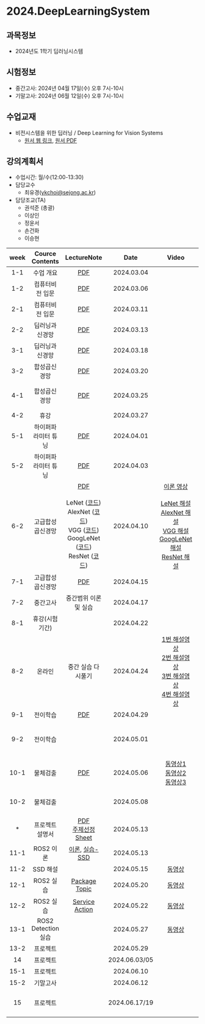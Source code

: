 # 2024.DeepLearningSystem

## 과목정보
- 2024년도 1학기 딥러닝시스템
  
## 시험정보
- 중간고사: 2024년 04월 17일(수) 오후 7시-10시
- 기말고사: 2024년 06월 12일(수) 오후 7시-10시

## 수업교재
- 비전시스템을 위한 딥러닝 / Deep Learning for Vision Systems
  - [원서 웹 링크](https://livebook.manning.com/book/grokking-deep-learning-for-computer-vision/chapter-1/), [원서 PDF](https://github.com/sejongresearch/2023.DeepLearningSystem/blob/main/deep-learning-for-vision-systems.pdf)

## 강의계획서
- 수업시간: 월/수(12:00-13:30) 
- 담당교수
  - 최유경(ykchoi@sejong.ac.kr)
- 담당조교(TA)
  - 권석준 (총괄)
  - 이상인
  - 정윤서
  - 손건화
  - 이승현

| week | Cource Contents | LectureNote | Date | Video | HomeWork |
|:---:|:---:|:---:|:---:|:---:|:---:|
| 1-1 | 수업 개요 | [PDF](https://github.com/sejongresearch/2024.DeepLearningSystem/blob/main/LectureNotes/%5B%E1%84%83%E1%85%B5%E1%86%B8%E1%84%85%E1%85%A5%E1%84%82%E1%85%B5%E1%86%BC%E1%84%89%E1%85%B5%E1%84%89%E1%85%B3%E1%84%90%E1%85%A6%E1%86%B7%5D%5B1%E1%84%8C%E1%85%AE%E1%84%8E%E1%85%A1%5D%20%E1%84%80%E1%85%AA%E1%84%86%E1%85%A9%E1%86%A8%E1%84%89%E1%85%A9%E1%84%80%E1%85%A2%201%E1%84%87%E1%85%AE%20(2024).pdf) | 2024.03.04 |  | | 
| 1-2 | 컴퓨터비전 입문 | [PDF](https://github.com/sejongresearch/2024.DeepLearningSystem/blob/main/LectureNotes/%5B%E1%84%83%E1%85%B5%E1%86%B8%E1%84%85%E1%85%A5%E1%84%82%E1%85%B5%E1%86%BC%E1%84%89%E1%85%B5%E1%84%89%E1%85%B3%E1%84%90%E1%85%A6%E1%86%B7%5D%5B1%E1%84%8C%E1%85%AE%E1%84%8E%E1%85%A1%5D%20%E1%84%8F%E1%85%A5%E1%86%B7%E1%84%91%E1%85%B2%E1%84%90%E1%85%A5%E1%84%87%E1%85%B5%E1%84%8C%E1%85%A5%E1%86%AB%20%E1%84%8B%E1%85%B5%E1%86%B8%E1%84%86%E1%85%AE%E1%86%AB%20(2024)-0311.pdf)| 2024.03.06 | | |
| 2-1 | 컴퓨터비전 입문 | [PDF](https://github.com/sejongresearch/2024.DeepLearningSystem/blob/main/LectureNotes/%5B%E1%84%83%E1%85%B5%E1%86%B8%E1%84%85%E1%85%A5%E1%84%82%E1%85%B5%E1%86%BC%E1%84%89%E1%85%B5%E1%84%89%E1%85%B3%E1%84%90%E1%85%A6%E1%86%B7%5D%5B1%E1%84%8C%E1%85%AE%E1%84%8E%E1%85%A1%5D%20%E1%84%8F%E1%85%A5%E1%86%B7%E1%84%91%E1%85%B2%E1%84%90%E1%85%A5%E1%84%87%E1%85%B5%E1%84%8C%E1%85%A5%E1%86%AB%20%E1%84%8B%E1%85%B5%E1%86%B8%E1%84%86%E1%85%AE%E1%86%AB%20(2024)-0311.pdf)| 2024.03.11 | | |
| 2-2 | 딥러닝과 신경망 | [PDF](https://github.com/sejongresearch/2024.DeepLearningSystem/blob/main/LectureNotes/%5B%E1%84%83%E1%85%B5%E1%86%B8%E1%84%85%E1%85%A5%E1%84%82%E1%85%B5%E1%86%BC%E1%84%89%E1%85%B5%E1%84%89%E1%85%B3%E1%84%90%E1%85%A6%E1%86%B7%5D%5B2%E1%84%8C%E1%85%AE%E1%84%8E%E1%85%A1%5D%20%E1%84%83%E1%85%B5%E1%86%B8%E1%84%85%E1%85%A5%E1%84%82%E1%85%B5%E1%86%BC%E1%84%80%E1%85%AA%20%E1%84%89%E1%85%B5%E1%86%AB%E1%84%80%E1%85%A7%E1%86%BC%E1%84%86%E1%85%A1%E1%86%BC%20(2024)-0318.pdf)| 2024.03.13 | | |
| 3-1 | 딥러닝과 신경망 | [PDF](https://github.com/sejongresearch/2024.DeepLearningSystem/blob/main/LectureNotes/%5B%E1%84%83%E1%85%B5%E1%86%B8%E1%84%85%E1%85%A5%E1%84%82%E1%85%B5%E1%86%BC%E1%84%89%E1%85%B5%E1%84%89%E1%85%B3%E1%84%90%E1%85%A6%E1%86%B7%5D%5B2%E1%84%8C%E1%85%AE%E1%84%8E%E1%85%A1%5D%20%E1%84%83%E1%85%B5%E1%86%B8%E1%84%85%E1%85%A5%E1%84%82%E1%85%B5%E1%86%BC%E1%84%80%E1%85%AA%20%E1%84%89%E1%85%B5%E1%86%AB%E1%84%80%E1%85%A7%E1%86%BC%E1%84%86%E1%85%A1%E1%86%BC%20(2024)-0318.pdf)| 2024.03.18 | | |
| 3-2 | 합성곱신경망 | [PDF](https://github.com/sejongresearch/2024.DeepLearningSystem/blob/main/LectureNotes/%5B%E1%84%83%E1%85%B5%E1%86%B8%E1%84%85%E1%85%A5%E1%84%82%E1%85%B5%E1%86%BC%E1%84%89%E1%85%B5%E1%84%89%E1%85%B3%E1%84%90%E1%85%A6%E1%86%B7%5D%5B3%E1%84%8C%E1%85%AE%E1%84%8E%E1%85%A1%5D%20%E1%84%92%E1%85%A1%E1%86%B8%E1%84%89%E1%85%A5%E1%86%BC%E1%84%80%E1%85%A9%E1%86%B8%E1%84%89%E1%85%B5%E1%86%AB%E1%84%80%E1%85%A7%E1%86%BC%E1%84%86%E1%85%A1%E1%86%BC%20(2024)-0325.pdf)| 2024.03.20 | | |
| 4-1 | 합성곱신경망 | [PDF](https://github.com/sejongresearch/2024.DeepLearningSystem/blob/main/LectureNotes/%5B%E1%84%83%E1%85%B5%E1%86%B8%E1%84%85%E1%85%A5%E1%84%82%E1%85%B5%E1%86%BC%E1%84%89%E1%85%B5%E1%84%89%E1%85%B3%E1%84%90%E1%85%A6%E1%86%B7%5D%5B3%E1%84%8C%E1%85%AE%E1%84%8E%E1%85%A1%5D%20%E1%84%92%E1%85%A1%E1%86%B8%E1%84%89%E1%85%A5%E1%86%BC%E1%84%80%E1%85%A9%E1%86%B8%E1%84%89%E1%85%B5%E1%86%AB%E1%84%80%E1%85%A7%E1%86%BC%E1%84%86%E1%85%A1%E1%86%BC%20(2024)-0325.pdf)| 2024.03.25 | | [리더보드](https://www.kaggle.com/t/e3344dc633234e78966dc51f0f8135ad) <br>과제 마감 3/31 |
| 4-2 | 휴강 | | 2024.03.27 | |  |
| 5-1 | 하이퍼파라미터 튜닝 | [PDF](https://github.com/sejongresearch/2024.DeepLearningSystem/blob/main/LectureNotes/%5B%E1%84%83%E1%85%B5%E1%86%B8%E1%84%85%E1%85%A5%E1%84%82%E1%85%B5%E1%86%BC%E1%84%89%E1%85%B5%E1%84%89%E1%85%B3%E1%84%90%E1%85%A6%E1%86%B7%5D%5B4%E1%84%8C%E1%85%AE%E1%84%8E%E1%85%A1%5D%20%E1%84%83%E1%85%B5%E1%86%B8%E1%84%85%E1%85%A5%E1%84%82%E1%85%B5%E1%86%BC%20%E1%84%91%E1%85%B3%E1%84%85%E1%85%A9%E1%84%8C%E1%85%A6%E1%86%A8%E1%84%90%E1%85%B3%20%E1%84%89%E1%85%B5%E1%84%83%E1%85%A9%E1%86%BC%20%E1%84%80%E1%85%A5%E1%86%AF%E1%84%80%E1%85%B5%E1%84%8B%E1%85%AA%20%E1%84%92%E1%85%A1%E1%84%8B%E1%85%B5%E1%84%91%E1%85%A5%E1%84%91%E1%85%A1%E1%84%85%E1%85%A1%E1%84%86%E1%85%B5%E1%84%90%E1%85%A5%20%E1%84%90%E1%85%B2%E1%84%82%E1%85%B5%E1%86%BC%20(2024)-0401.pdf)| 2024.04.01 | | |
| 5-2 | 하이퍼파라미터 튜닝 | [PDF](https://github.com/sejongresearch/2024.DeepLearningSystem/blob/main/LectureNotes/%5B%E1%84%83%E1%85%B5%E1%86%B8%E1%84%85%E1%85%A5%E1%84%82%E1%85%B5%E1%86%BC%E1%84%89%E1%85%B5%E1%84%89%E1%85%B3%E1%84%90%E1%85%A6%E1%86%B7%5D%5B4%E1%84%8C%E1%85%AE%E1%84%8E%E1%85%A1%5D%20%E1%84%83%E1%85%B5%E1%86%B8%E1%84%85%E1%85%A5%E1%84%82%E1%85%B5%E1%86%BC%20%E1%84%91%E1%85%B3%E1%84%85%E1%85%A9%E1%84%8C%E1%85%A6%E1%86%A8%E1%84%90%E1%85%B3%20%E1%84%89%E1%85%B5%E1%84%83%E1%85%A9%E1%86%BC%20%E1%84%80%E1%85%A5%E1%86%AF%E1%84%80%E1%85%B5%E1%84%8B%E1%85%AA%20%E1%84%92%E1%85%A1%E1%84%8B%E1%85%B5%E1%84%91%E1%85%A5%E1%84%91%E1%85%A1%E1%84%85%E1%85%A1%E1%84%86%E1%85%B5%E1%84%90%E1%85%A5%20%E1%84%90%E1%85%B2%E1%84%82%E1%85%B5%E1%86%BC%20(2024)-0403.pdf)| 2024.04.03 | |  [리더보드](https://www.kaggle.com/t/49433a54b7864351a932c6ba1ee55aca) <br>과제 마감 4/14 |
| 6-2 | 고급합성곱신경망 | [PDF](https://github.com/sejongresearch/2024.DeepLearningSystem/blob/main/LectureNotes/%5B%E1%84%83%E1%85%B5%E1%86%B8%E1%84%85%E1%85%A5%E1%84%82%E1%85%B5%E1%86%BC%E1%84%89%E1%85%B5%E1%84%89%E1%85%B3%E1%84%90%E1%85%A6%E1%86%B7%5D%5B5%E1%84%8C%E1%85%AE%E1%84%8E%E1%85%A1%5D%20%E1%84%80%E1%85%A9%E1%84%80%E1%85%B3%E1%86%B8%E1%84%92%E1%85%A1%E1%86%B8%E1%84%89%E1%85%A5%E1%86%BC%E1%84%80%E1%85%A9%E1%86%B8%E1%84%89%E1%85%B5%E1%86%AB%E1%84%80%E1%85%A7%E1%86%BC%E1%84%86%E1%85%A1%E1%86%BC%E1%84%80%E1%85%AE%E1%84%8C%E1%85%A9%20(2024).pdf) <br> <br> LeNet ([코드](https://www.kaggle.com/code/sukzoon1234/2024-1-dls-w5-lenet/notebook)) <br> AlexNet ([코드](https://www.kaggle.com/code/sukzoon1234/2024-1-dls-w5-alexnet/notebook?scriptVersionId=170429532)) <br> VGG ([코드](https://www.kaggle.com/code/sukzoon1234/2024-1-dls-w5-vgg/notebook?scriptVersionId=170465155)) <br> GoogLeNet ([코드](https://www.kaggle.com/code/sukzoon1234/2024-1-dls-w5-googlenet?scriptVersionId=170481069)) <br> ResNet ([코드](https://www.kaggle.com/code/sukzoon1234/2024-1-dls-w5-resnet?scriptVersionId=171192915))  | 2024.04.10 | [이론 영상](https://youtu.be/wOb1ttAnPb4) <br><br> [LeNet 해설](https://youtu.be/BDYlCCE9uBg) <br> [AlexNet 해설](https://youtu.be/TMqtAiBAT_A) <br> [VGG 해설](https://youtu.be/CArANYAnCBs) <br> [GoogLeNet 해설](https://youtu.be/Hj829SfpPSI) <br> [ResNet 해설](https://youtu.be/8_y_xnnnlKo)  |  |
| 7-1 | 고급합성곱신경망 | [PDF](https://github.com/sejongresearch/2024.DeepLearningSystem/blob/main/LectureNotes/%5B%E1%84%83%E1%85%B5%E1%86%B8%E1%84%85%E1%85%A5%E1%84%82%E1%85%B5%E1%86%BC%E1%84%89%E1%85%B5%E1%84%89%E1%85%B3%E1%84%90%E1%85%A6%E1%86%B7%5D%5B5%E1%84%8C%E1%85%AE%E1%84%8E%E1%85%A1%5D%20%E1%84%80%E1%85%A9%E1%84%80%E1%85%B3%E1%86%B8%E1%84%92%E1%85%A1%E1%86%B8%E1%84%89%E1%85%A5%E1%86%BC%E1%84%80%E1%85%A9%E1%86%B8%E1%84%89%E1%85%B5%E1%86%AB%E1%84%80%E1%85%A7%E1%86%BC%E1%84%86%E1%85%A1%E1%86%BC%E1%84%80%E1%85%AE%E1%84%8C%E1%85%A9%20(2024)-0415.pdf) | 2024.04.15 | |  |
| 7-2 | 중간고사 | 중간범위 이론 및 실습 | 2024.04.17 | | |
| 8-1 | 휴강(시험기간) | | 2024.04.22 | | |
| 8-2 | 온라인 | 중간 실습 다시풀기 | 2024.04.24 | [1번 해설영상](https://youtu.be/KdcMZHwBnGw)<br> [2번 해설영상](https://youtu.be/MV-HCxku--A)<br> [3번 해설영상](https://youtu.be/FBbTQiElw4g)<br> [4번 해설영상](https://youtu.be/7EaeCUvBsU0)<br> | [리더보드 1](https://www.kaggle.com/t/51de2dde467548d6a243571316f22b1a)<br> [리더보드 2](https://www.kaggle.com/t/8385979c95204651a1f6ffded5521939)<br> [리더보드 3](https://www.kaggle.com/t/ce6c2e0b229a4df9902207a00353aa80)<br> [리더보드 4](https://www.kaggle.com/t/42edd278ea554f98935af86cc6795702)<br> 과제 마감 5/5 |
| 9-1 | 전이학습 | [PDF](https://github.com/sejongresearch/2024.DeepLearningSystem/blob/main/LectureNotes/%5B%E1%84%83%E1%85%B5%E1%86%B8%E1%84%85%E1%85%A5%E1%84%82%E1%85%B5%E1%86%BC%E1%84%89%E1%85%B5%E1%84%89%E1%85%B3%E1%84%90%E1%85%A6%E1%86%B7%5D%5B6%E1%84%8C%E1%85%AE%E1%84%8E%E1%85%A1%5D%20%E1%84%8C%E1%85%A5%E1%86%AB%E1%84%8B%E1%85%B5%E1%84%92%E1%85%A1%E1%86%A8%E1%84%89%E1%85%B3%E1%86%B8%20(2024)-0429.pdf) | 2024.04.29 | | [예제코드](https://www.kaggle.com/code/sukzoon1234/240429-1/notebook) |
| 9-2 | 전이학습 | | 2024.05.01 | | [리더보드 1](https://www.kaggle.com/t/0064ff267f5d47e1975e1ec5f4028976)<br> [리더보드 2](https://www.kaggle.com/t/022e3c9d3d304bdaa4158b818ab095db) <br> 과제 마감 5/12|
| 10-1 | 물체검출 | [PDF](https://github.com/sejongresearch/2024.DeepLearningSystem/blob/main/LectureNotes/%5B%E1%84%83%E1%85%B5%E1%86%B8%E1%84%85%E1%85%A5%E1%84%82%E1%85%B5%E1%86%BC%E1%84%89%E1%85%B5%E1%84%89%E1%85%B3%E1%84%90%E1%85%A6%E1%86%B7%5D%5B7%E1%84%8C%E1%85%A1%E1%86%BC%5D%20%E1%84%89%E1%85%A1%E1%84%86%E1%85%AE%E1%86%AF%E1%84%90%E1%85%A1%E1%86%B7%E1%84%8C%E1%85%B5%20(2024).pdf) |2024.05.06 | [동영상1](https://youtu.be/bHBAZZATSto) <br> [동영상2](https://youtu.be/GudDtw0NxBA) <br> [동영상3](https://youtu.be/IN8rC7BQE7s) | |
| 10-2 | 물체검출 | | 2024.05.08 | | [리더보드](https://www.kaggle.com/t/0d177762239d43c79fab3ca2b8ee37d5) <br> 과제 마감 5/19  |
| * | 프로젝트설명서 | [PDF](https://github.com/sejongresearch/2024.DeepLearningSystem/blob/main/LectureNotes/ROS%ED%94%84%EB%A1%9C%EC%A0%9D%ED%8A%B8_%EA%B0%9C%EB%A1%A0.pdf) <br> [주제선정 Sheet](https://docs.google.com/spreadsheets/d/12K25CyG7OkvYWmg_8XfO4-2og99g8AY1_QlAEYF_SPs/edit#gid=729116519) | 2024.05.13 |  | [제안서](https://github.com/sejongresearch/2024.DeepLearningSystem/blob/main/TermProject.md) |
| 11-1 | ROS2 이론 |  [이론](https://canyon-rhinoceros-bd0.notion.site/2024-ROS-2-764cafe73dd84c6cbc5605296a1a88a5), [실습-SSD](https://kaggle.com/datasets/ec2b4415401c4c9a560ee5e32b3e24d4c0900b497b7a37af086eeb92384f89d4)  | 2024.05.13 | | |
| 11-2 | SSD 해설  | | 2024.05.15 | [동영상](https://youtu.be/kFaeWck9TEA) | |
| 12-1 | ROS2 실습 | [Package](https://github.com/sejongresearch/2024.DeepLearningSystem/blob/main/LectureNotes/ROS2%EC%8B%A4%EC%8A%B5_Package.pdf) <br> [Topic](https://github.com/sejongresearch/2024.DeepLearningSystem/blob/main/LectureNotes/ROS2%EC%8B%A4%EC%8A%B5_Topic.pdf) | 2024.05.20 | [동영상](https://youtu.be/4mrdAQFfe9g) | |
| 12-2 | ROS2 실습 | [Service](https://github.com/sejongresearch/2024.DeepLearningSystem/blob/main/LectureNotes/ROS2%EC%8B%A4%EC%8A%B5_Service.pdf) <br> [Action](https://github.com/sejongresearch/2024.DeepLearningSystem/blob/main/LectureNotes/ROS2%EC%8B%A4%EC%8A%B5_Action.pdf) | 2024.05.22 | [동영상](https://youtu.be/9QdzaN1F9WE) | |
| 13-1 | ROS2 Detection 실습 | | 2024.05.27 |[동영상](https://youtu.be/QBkeoro34SM)  | |
| 13-2 | 프로젝트 | | 2024.05.29 | | |
| 14 | 프로젝트 | | 2024.06.03/05 |  | |
| 15-1 | 프로젝트 | | 2024.06.10 |  | |
| 15-2 | 기말고사 | | 2024.06.12 |  | |
| 15 | 프로젝트 | | 2024.06.17/19 | | [최종제출](https://github.com/sejongresearch/2024.DeepLearningSystem/blob/main/TermProject.md#2-%EC%B5%9C%EC%A2%85-%EB%B0%9C%ED%91%9C%EC%9E%90%EB%A3%8C-%EB%B0%8F-%EB%B0%9C%ED%91%9C%EC%98%81%EC%83%81) <br> 과제 마감 6/19|


